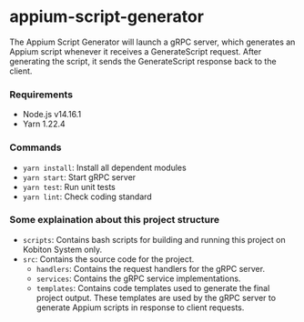 # appium-script-generator
The Appium Script Generator will launch a gRPC server, which generates an Appium script whenever it receives a GenerateScript request. After generating the script, it sends the GenerateScript response back to the client.

### Requirements

- Node.js v14.16.1
- Yarn 1.22.4

### Commands

- `yarn install`: Install all dependent modules
- `yarn start`: Start gRPC server
- `yarn test`: Run unit tests
- `yarn lint`: Check coding standard

### Some explaination about this project structure

* `scripts`: Contains bash scripts for building and running this project on Kobiton System only.
* `src`: Contains the source code for the project.
  * `handlers`: Contains the request handlers for the gRPC server.
  * `services`: Contains the gRPC service implementations.
  * `templates`: Contains code templates used to generate the final project output. These templates are used by the gRPC server to generate Appium scripts in response to client requests.
